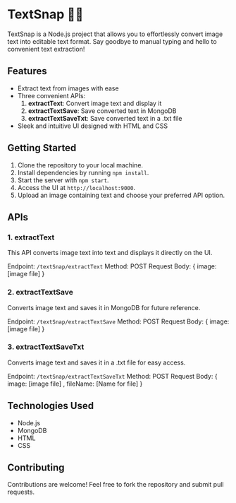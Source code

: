 # TextSnap 📸📝

TextSnap is a Node.js project that allows you to effortlessly convert image text into editable text format. Say goodbye to manual typing and hello to convenient text extraction!

## Features

- Extract text from images with ease
- Three convenient APIs:
  1. **extractText**: Convert image text and display it
  2. **extractTextSave**: Save converted text in MongoDB
  3. **extractTextSaveTxt**: Save converted text in a .txt file
- Sleek and intuitive UI designed with HTML and CSS

## Getting Started

1. Clone the repository to your local machine.
2. Install dependencies by running `npm install`.
3. Start the server with `npm start`.
4. Access the UI at `http://localhost:9000`.
5. Upload an image containing text and choose your preferred API option.

## APIs

### 1. extractText

This API converts image text into text and displays it directly on the UI.

Endpoint: `/textSnap/extractText`
Method: POST
Request Body: { image: [image file] }

### 2. extractTextSave

Converts image text and saves it in MongoDB for future reference.

Endpoint: `/textSnap/extractTextSave`
Method: POST
Request Body: { image: [image file] }

### 3. extractTextSaveTxt

Converts image text and saves it in a .txt file for easy access.

Endpoint: `/textSnap/extractTextSaveTxt`
Method: POST
Request Body: { image: [image file] , fileName: [Name for file] }

## Technologies Used

- Node.js
- MongoDB
- HTML
- CSS

## Contributing

Contributions are welcome! Feel free to fork the repository and submit pull requests.
